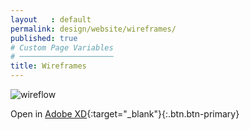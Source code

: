 ```yaml
---
layout   : default
permalink: design/website/wireframes/
published: true
# Custom Page Variables
# ─────────────────────
title: Wireframes
---
```


![wireflow](/1718-nmd3-project-broekaert_denuwelaere/assets/images/wireflowwebsite.jpg)

Open in [Adobe XD](https://xd.adobe.com/view/210a1c7f-9cb1-456a-43cb-0384d83da4a7-573b/){:target="_blank"}{:.btn.btn-primary}